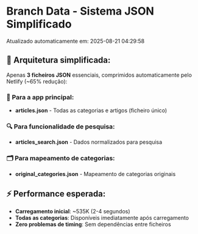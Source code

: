 # Branch Data - Sistema JSON Simplificado
Atualizado automaticamente em: 2025-08-21 04:29:58

## 🎯 Arquitetura simplificada:
Apenas **3 ficheiros JSON** essenciais, comprimidos automaticamente pelo Netlify (~65% redução):

### 📱 Para a app principal:
- **articles.json** - Todas as categorias e artigos (ficheiro único)

### 🔍 Para funcionalidade de pesquisa:
- **articles_search.json** - Dados normalizados para pesquisa

### 🗂️ Para mapeamento de categorias:
- **original_categories.json** - Mapeamento de categorias originais

## ⚡ Performance esperada:
- **Carregamento inicial**: ~535K (2-4 segundos)
- **Todas as categorias**: Disponíveis imediatamente após carregamento
- **Zero problemas de timing**: Sem dependências entre ficheiros
